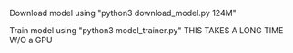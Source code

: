 Download model using "python3 download_model.py 124M"

Train model using "python3 model_trainer.py"  THIS TAKES A LONG TIME W/O a GPU

